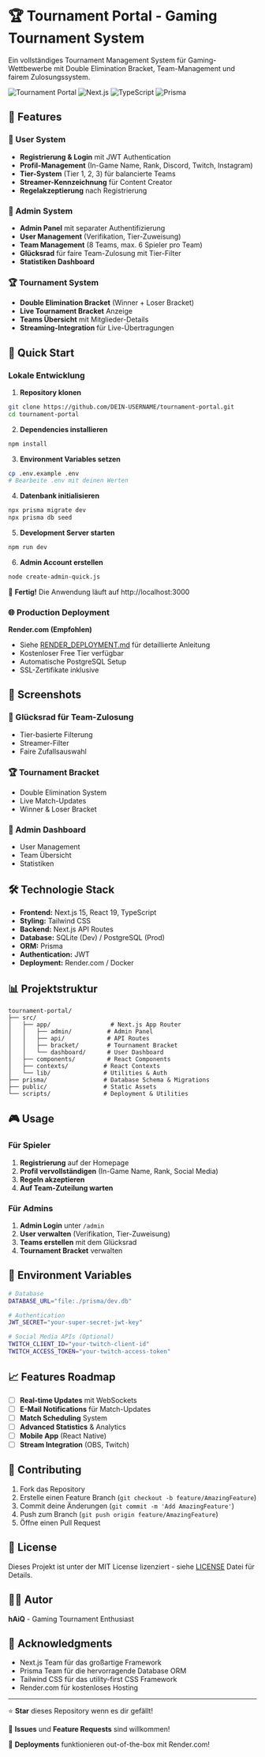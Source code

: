 # 🏆 Tournament Portal - Gaming Tournament System

Ein vollständiges Tournament Management System für Gaming-Wettbewerbe mit Double Elimination Bracket, Team-Management und fairem Zulosungssystem.

![Tournament Portal](https://img.shields.io/badge/Status-Production%20Ready-green)
![Next.js](https://img.shields.io/badge/Next.js-15-black)
![TypeScript](https://img.shields.io/badge/TypeScript-5.9-blue)
![Prisma](https://img.shields.io/badge/Prisma-6.14-purple)

## 🎯 Features

### 🔐 User System
- **Registrierung & Login** mit JWT Authentication
- **Profil-Management** (In-Game Name, Rank, Discord, Twitch, Instagram)
- **Tier-System** (Tier 1, 2, 3) für balancierte Teams
- **Streamer-Kennzeichnung** für Content Creator
- **Regelakzeptierung** nach Registrierung

### 👑 Admin System
- **Admin Panel** mit separater Authentifizierung
- **User Management** (Verifikation, Tier-Zuweisung)
- **Team Management** (8 Teams, max. 6 Spieler pro Team)
- **Glücksrad** für faire Team-Zulosung mit Tier-Filter
- **Statistiken Dashboard**

### 🏆 Tournament System
- **Double Elimination Bracket** (Winner + Loser Bracket)
- **Live Tournament Bracket** Anzeige
- **Teams Übersicht** mit Mitglieder-Details
- **Streaming-Integration** für Live-Übertragungen

## 🚀 Quick Start

### Lokale Entwicklung

1. **Repository klonen**
```bash
git clone https://github.com/DEIN-USERNAME/tournament-portal.git
cd tournament-portal
```

2. **Dependencies installieren**
```bash
npm install
```

3. **Environment Variables setzen**
```bash
cp .env.example .env
# Bearbeite .env mit deinen Werten
```

4. **Datenbank initialisieren**
```bash
npx prisma migrate dev
npx prisma db seed
```

5. **Development Server starten**
```bash
npm run dev
```

6. **Admin Account erstellen**
```bash
node create-admin-quick.js
```

🎉 **Fertig!** Die Anwendung läuft auf http://localhost:3000

### 🌐 Production Deployment

**Render.com (Empfohlen)**
- Siehe [RENDER_DEPLOYMENT.md](./RENDER_DEPLOYMENT.md) für detaillierte Anleitung
- Kostenloser Free Tier verfügbar
- Automatische PostgreSQL Setup
- SSL-Zertifikate inklusive

## 📱 Screenshots

### 🎯 Glücksrad für Team-Zulosung
- Tier-basierte Filterung
- Streamer-Filter
- Faire Zufallsauswahl

### 🏆 Tournament Bracket
- Double Elimination System
- Live Match-Updates
- Winner & Loser Bracket

### 👑 Admin Dashboard
- User Management
- Team Übersicht
- Statistiken

## 🛠️ Technologie Stack

- **Frontend:** Next.js 15, React 19, TypeScript
- **Styling:** Tailwind CSS
- **Backend:** Next.js API Routes
- **Database:** SQLite (Dev) / PostgreSQL (Prod)
- **ORM:** Prisma
- **Authentication:** JWT
- **Deployment:** Render.com / Docker

## 📊 Projektstruktur

```
tournament-portal/
├── src/
│   ├── app/                 # Next.js App Router
│   │   ├── admin/          # Admin Panel
│   │   ├── api/            # API Routes
│   │   ├── bracket/        # Tournament Bracket
│   │   └── dashboard/      # User Dashboard
│   ├── components/         # React Components
│   ├── contexts/          # React Contexts
│   └── lib/               # Utilities & Auth
├── prisma/                # Database Schema & Migrations
├── public/                # Static Assets
└── scripts/               # Deployment & Utilities
```

## 🎮 Usage

### Für Spieler
1. **Registrierung** auf der Homepage
2. **Profil vervollständigen** (In-Game Name, Rank, Social Media)
3. **Regeln akzeptieren**
4. **Auf Team-Zuteilung warten**

### Für Admins
1. **Admin Login** unter `/admin`
2. **User verwalten** (Verifikation, Tier-Zuweisung)
3. **Teams erstellen** mit dem Glücksrad
4. **Tournament Bracket** verwalten

## 🔧 Environment Variables

```bash
# Database
DATABASE_URL="file:./prisma/dev.db"

# Authentication
JWT_SECRET="your-super-secret-jwt-key"

# Social Media APIs (Optional)
TWITCH_CLIENT_ID="your-twitch-client-id"
TWITCH_ACCESS_TOKEN="your-twitch-access-token"
```

## 📈 Features Roadmap

- [ ] **Real-time Updates** mit WebSockets
- [ ] **E-Mail Notifications** für Match-Updates
- [ ] **Match Scheduling** System
- [ ] **Advanced Statistics** & Analytics
- [ ] **Mobile App** (React Native)
- [ ] **Stream Integration** (OBS, Twitch)

## 🤝 Contributing

1. Fork das Repository
2. Erstelle einen Feature Branch (`git checkout -b feature/AmazingFeature`)
3. Commit deine Änderungen (`git commit -m 'Add AmazingFeature'`)
4. Push zum Branch (`git push origin feature/AmazingFeature`)
5. Öffne einen Pull Request

## 📄 License

Dieses Projekt ist unter der MIT License lizenziert - siehe [LICENSE](LICENSE) Datei für Details.

## 👨‍💻 Autor

**hAiQ** - Gaming Tournament Enthusiast

## 🙏 Acknowledgments

- Next.js Team für das großartige Framework
- Prisma Team für die hervorragende Database ORM
- Tailwind CSS für das utility-first CSS Framework
- Render.com für kostenloses Hosting

---

⭐ **Star** dieses Repository wenn es dir gefällt!

🐛 **Issues** und **Feature Requests** sind willkommen!

🚀 **Deployments** funktionieren out-of-the-box mit Render.com!
